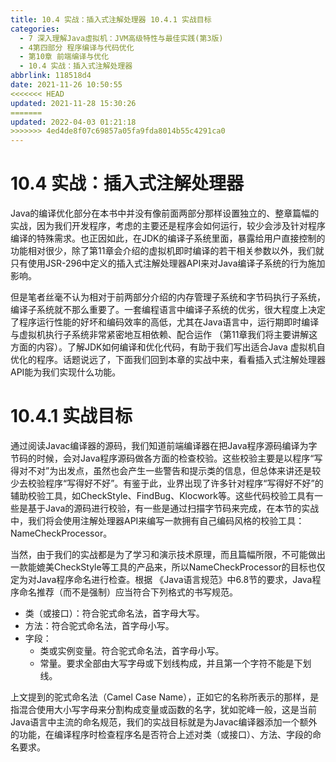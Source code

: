 ```yaml
---
title: 10.4 实战：插入式注解处理器 10.4.1 实战目标
categories: 
  - 7 深入理解Java虛拟机：JVM高级特性与最佳实践(第3版)
  - 4第四部分 程序编译与代码优化
  - 第10章 前端编译与优化
  - 10.4 实战：插入式注解处理器
abbrlink: 118518d4
date: 2021-11-26 10:50:55
<<<<<<< HEAD
updated: 2021-11-28 15:30:26
=======
updated: 2022-04-03 01:21:18
>>>>>>> 4ed4de8f07c69857a05fa9fda8014b55c4291ca0
---
```

# 10.4 实战：插入式注解处理器
Java的编译优化部分在本书中并没有像前面两部分那样设置独立的、整章篇幅的实战，因为我们开发程序，考虑的主要还是程序会如何运行，较少会涉及针对程序编译的特殊需求。也正因如此，在JDK的编译子系统里面，暴露给用户直接控制的功能相对很少，除了第11章会介绍的虚拟机即时编译的若干相关参数以外，我们就只有使用JSR-296中定义的插入式注解处理器API来对Java编译子系统的行为施加影响。

但是笔者丝毫不认为相对于前两部分介绍的内存管理子系统和字节码执行子系统，编译子系统就不那么重要了。一套编程语言中编译子系统的优劣，很大程度上决定了程序运行性能的好坏和编码效率的高低，尤其在Java语言中，运行期即时编译与虚拟机执行子系统非常紧密地互相依赖、配合运作 （第11章我们将主要讲解这方面的内容）。了解JDK如何编译和优化代码，有助于我们写出适合Java 虚拟机自优化的程序。话题说远了，下面我们回到本章的实战中来，看看插入式注解处理器API能为我们实现什么功能。

# 10.4.1 实战目标
通过阅读Javac编译器的源码，我们知道前端编译器在把Java程序源码编译为字节码的时候，会对Java程序源码做各方面的检查校验。这些校验主要是以程序“写得对不对”为出发点，虽然也会产生一些警告和提示类的信息，但总体来讲还是较少去校验程序“写得好不好”。有鉴于此，业界出现了许多针对程序“写得好不好”的辅助校验工具，如CheckStyle、FindBug、Klocwork等。这些代码校验工具有一些是基于Java的源码进行校验，有一些是通过扫描字节码来完成，在本节的实战中，我们将会使用注解处理器API来编写一款拥有自己编码风格的校验工具：NameCheckProcessor。

当然，由于我们的实战都是为了学习和演示技术原理，而且篇幅所限，不可能做出一款能媲美CheckStyle等工具的产品来，所以NameCheckProcessor的目标也仅定为对Java程序命名进行检查。根据 《Java语言规范》中6.8节的要求，Java程序命名推荐（而不是强制）应当符合下列格式的书写规范。

- 类（或接口）：符合驼式命名法，首字母大写。
- 方法：符合驼式命名法，首字母小写。
- 字段：
  - 类或实例变量。符合驼式命名法，首字母小写。 
  - 常量。要求全部由大写字母或下划线构成，并且第一个字符不能是下划线。

上文提到的驼式命名法（Camel Case Name），正如它的名称所表示的那样，是指混合使用大小写字母来分割构成变量或函数的名字，犹如驼峰一般，这是当前Java语言中主流的命名规范，我们的实战目标就是为Javac编译器添加一个额外的功能，在编译程序时检查程序名是否符合上述对类（或接口）、方法、字段的命名要求。

